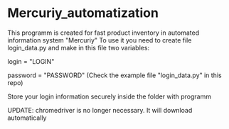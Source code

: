 # Mercuriy_automatization
This programm is created for fast product inventory in automated information system "Mercuriy"
To use it you need to create file login_data.py and make in this file two variables: 

login = "LOGIN"

password = "PASSWORD"
(Check the example file "login_data.py" in this repo)

Store your login information securely inside the folder with programm

UPDATE: chromedriver is no longer necessary. It will download automatically
